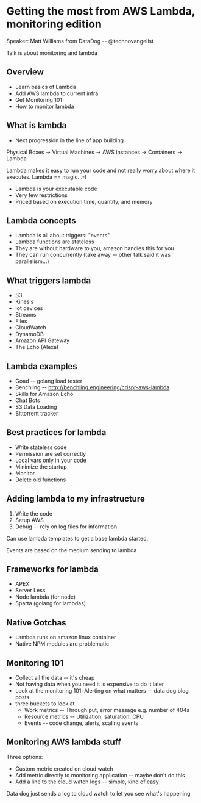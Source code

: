 # Getting the most from AWS Lambda, monitoring edition

Speaker: Matt Williams from DataDog -- @technovangelist

Talk is about monitoring and lambda

## Overview

* Learn basics of Lambda
* Add AWS lambda to current infra
* Get Monitoring 101
* How to monitor lambda

## What is lambda

* Next progression in the line of app building

Physical Boxes -> Virtual Machines -> AWS instances -> Containers -> Lambda

Lambda makes it easy to run your code and not really worry about where
it executes. Lambda == magic. :-)

* Lambda is your executable code
* Very few restrictions
* Priced based on execution time, quantity, and memory

## Lambda concepts

* Lambda is all about triggers: "events"
* Lambda functions are stateless
* They are without hardware to you, amazon handles this for you
* They can run concurrently (take away -- other talk said it was parallelism...)

## What triggers lambda

* S3
* Kinesis
* Iot devices
* Streams
* Files
* CloudWatch
* DynamoDB
* Amazon API Gateway
* The Echo (Alexa)

## Lambda examples

* Goad -- golang load tester
* Benchling -- http://benchling.engineering/crispr-aws-lambda
* Skills for Amazon Echo
* Chat Bots
* S3 Data Loading
* Bittorrent tracker

## Best practices for lambda

* Write stateless code
* Permission are set correctly
* Local vars only in your code
* Minimize the startup
* Monitor
* Delete old functions

## Adding lambda to my infrastructure

1. Write the code
2. Setup AWS
3. Debug -- rely on log files for information

Can use lambda templates to get a base lambda started.

Events are based on the medium sending to lambda

## Frameworks for lambda

* APEX
* Server Less
* Node lambda (for node)
* Sparta (golang for lambdas)

## Native Gotchas

* Lambda runs on amazon linux container
* Native NPM modules are problematic

## Monitoring 101

* Collect all the data -- it's cheap
* Not having data when you need it is expensive to do it later
* Look at the monitoring 101: Alerting on what matters -- data dog blog posts
* three buckets to look at
  * Work metrics -- Through put, error message e.g. number of 404s
  * Resource metrics -- Utilization, saturation, CPU
  * Events -- code change, alerts, scaling events

## Monitoring AWS lambda stuff

Three options:

* Custom metric created on cloud watch
* Add metric directly to monitoring application -- maybe don't do this
* Add a line to the cloud watch logs -- simple, kind of easy

Data dog just sends a log to cloud watch to let you see what's happening
